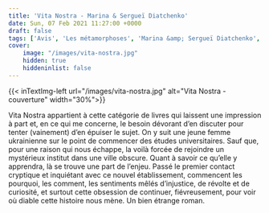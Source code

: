 ```yaml
---
title: 'Vita Nostra - Marina & Sergueï Diatchenko'
date: Sun, 07 Feb 2021 11:27:00 +0000
draft: false
tags: ['Avis', 'Les métamorphoses', 'Marina &amp; Sergueï Diatchenko', 'Roman', 'SFFF']
cover: 
    image: "/images/vita-nostra.jpg"
    hidden: true
    hiddeninlist: false
---
```


{{< inTextImg-left url="/images/vita-nostra.jpg" alt="Vita Nostra - couverture" width="30%">}} 

Vita Nostra appartient à cette catégorie de livres qui laissent une impression à part et, en ce qui me concerne, le besoin dévorant d’en discuter pour tenter (vainement) d’en épuiser le sujet. On y suit une jeune femme ukrainienne sur le point de commencer des études universitaires. Sauf que, pour une raison qui nous échappe, la voilà forcée de rejoindre un mystérieux institut dans une ville obscure. Quant à savoir ce qu’elle y apprendra, là se trouve une part de l’enjeu. Passé le premier contact cryptique et inquiétant avec ce nouvel établissement, commencent les pourquoi, les comment, les sentiments mêlés d’injustice, de révolte et de curiosité, et surtout cette obsession de continuer, fiévreusement, pour voir où diable cette histoire nous mène. Un bien étrange roman.